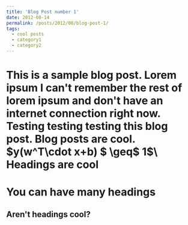 ```yaml
---
title: 'Blog Post number 1'
date: 2012-08-14
permalink: /posts/2012/08/blog-post-1/
tags:
  - cool posts
  - category1
  - category2
---
```

<script type="text/javascript"
        src="https://cdnjs.cloudflare.com/ajax/libs/mathjax/2.7.0/MathJax.js?config=TeX-AMS_CHTML"></script>
        
This is a sample blog post. Lorem ipsum I can't remember the rest of lorem ipsum and don't have an internet connection right now. Testing testing testing this blog post. Blog posts are cool.
$y(w^T\cdot x+b) $ \geq$ 1$\\
Headings are cool
======

You can have many headings
======

Aren't headings cool?
------
